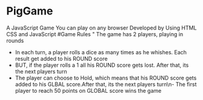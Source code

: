 # PigGame
A JavaScript Game You can play  on any browser Developed by Using HTML CSS and JavaScript
#Game Rules " 
The game has 2 players, playing in rounds
- In each turn, a player rolls a dice as many times as he whishes. Each result get added to his ROUND score
- BUT, if the player rolls a 1 all his ROUND score gets lost. After that, its the next players turn
- The player can choose to Hold, which means that his ROUND score gets added to his GLBAL score.After that,
its the next players turn\n- The first player to reach 50 points on GLOBAL score wins the game
